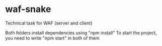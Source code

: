 # waf-snake
Technical task for WAF (server and client)

Both folders install dependencies using "npm install"
To start the project, you need to write "npm start" in both of them
